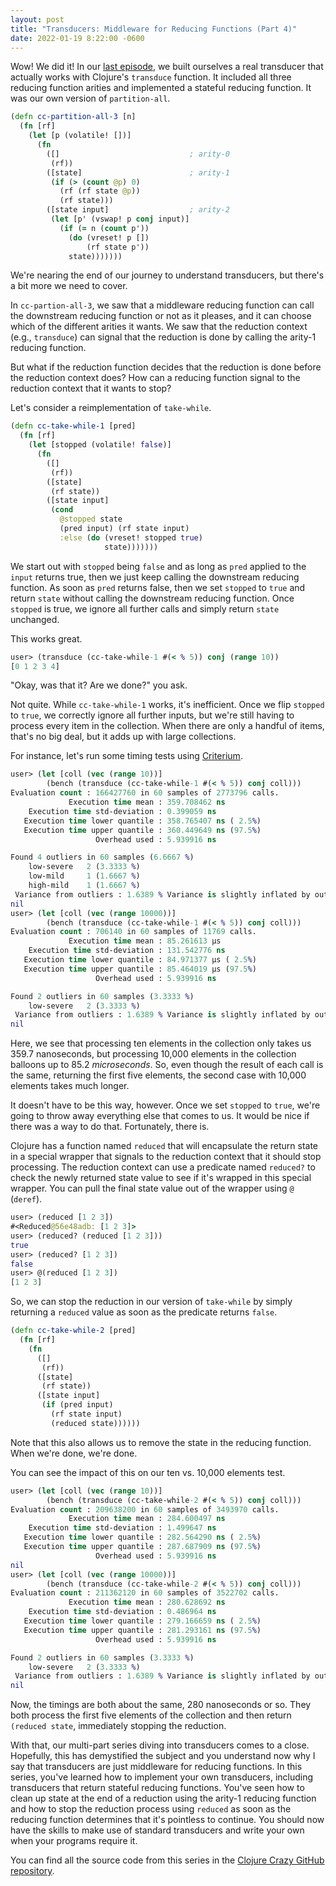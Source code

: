 ```yaml
---
layout: post
title: "Transducers: Middleware for Reducing Functions (Part 4)"
date: 2022-01-19 8:22:00 -0600
---
```


Wow! We did it! In our [last episode](/clojurecrazy/2022/01/18/transducers-middleware-for-reducing-functions-part-3.html), we built ourselves a real
transducer that actually works with Clojure's `transduce` function. It
included all three reducing function arities and implemented a
stateful reducing function. It was our own version of `partition-all`.

```clojure
(defn cc-partition-all-3 [n]
  (fn [rf]
    (let [p (volatile! [])]
      (fn
        ([]                             ; arity-0
         (rf))
        ([state]                        ; arity-1
         (if (> (count @p) 0)
           (rf (rf state @p))
           (rf state)))
        ([state input]                  ; arity-2
         (let [p' (vswap! p conj input)]
           (if (= n (count p'))
             (do (vreset! p [])
                 (rf state p'))
             state)))))))
```

We're nearing the end of our journey to understand transducers, but
there's a bit more we need to cover.

In `cc-partion-all-3`, we saw that a middleware reducing function can
call the downstream reducing function or not as it pleases, and it can
choose which of the different arities it wants. We saw that the
reduction context (e.g., `transduce`) can signal that the reduction is
done by calling the arity-1 reducing function.

But what if the reduction function decides that the reduction is done
before the reduction context does? How can a reducing function
signal to the reduction context that it wants to stop?

Let's consider a reimplementation of `take-while`.

```clojure
(defn cc-take-while-1 [pred]
  (fn [rf]
    (let [stopped (volatile! false)]
      (fn
        ([]
         (rf))
        ([state]
         (rf state))
        ([state input]
         (cond
           @stopped state
           (pred input) (rf state input)
           :else (do (vreset! stopped true)
                     state)))))))
```

We start out with `stopped` being `false` and as long as `pred`
applied to the `input` returns true, then we just keep calling the
downstream reducing function. As soon as `pred` returns false, then we
set `stopped` to `true` and return `state` without calling the
downstream reducing function. Once `stopped` is true, we ignore all
further calls and simply return `state` unchanged.

This works great.

```clojure
user> (transduce (cc-take-while-1 #(< % 5)) conj (range 10))
[0 1 2 3 4]
```

"Okay, was that it? Are we done?" you ask.

Not quite. While `cc-take-while-1` works, it's inefficient. Once we
flip `stopped` to `true`, we correctly ignore all further inputs, but
we're still having to process every item in the collection. When there
are only a handful of items, that's no big deal, but it adds up with
large collections.

For instance, let's run some timing tests using
[Criterium](https://github.com/hugoduncan/criterium).

```clojure
user> (let [coll (vec (range 10))]
        (bench (transduce (cc-take-while-1 #(< % 5)) conj coll)))
Evaluation count : 166427760 in 60 samples of 2773796 calls.
             Execution time mean : 359.708462 ns
    Execution time std-deviation : 0.399059 ns
   Execution time lower quantile : 358.765407 ns ( 2.5%)
   Execution time upper quantile : 360.449649 ns (97.5%)
                   Overhead used : 5.939916 ns

Found 4 outliers in 60 samples (6.6667 %)
	low-severe	 2 (3.3333 %)
	low-mild	 1 (1.6667 %)
	high-mild	 1 (1.6667 %)
 Variance from outliers : 1.6389 % Variance is slightly inflated by outliers
nil
user> (let [coll (vec (range 10000))]
        (bench (transduce (cc-take-while-1 #(< % 5)) conj coll)))
Evaluation count : 706140 in 60 samples of 11769 calls.
             Execution time mean : 85.261613 µs
    Execution time std-deviation : 131.542776 ns
   Execution time lower quantile : 84.971377 µs ( 2.5%)
   Execution time upper quantile : 85.464019 µs (97.5%)
                   Overhead used : 5.939916 ns

Found 2 outliers in 60 samples (3.3333 %)
	low-severe	 2 (3.3333 %)
 Variance from outliers : 1.6389 % Variance is slightly inflated by outliers
nil
```

Here, we see that processing ten elements in the collection only takes
us 359.7 nanoseconds, but processing 10,000 elements in the
collection balloons up to 85.2 _microseconds_. So, even though the
result of each call is the same, returning the first five elements,
the second case with 10,000 elements takes much longer.

It doesn't have to be this way, however. Once we set `stopped` to
`true`, we're going to throw away everything else that comes to us. It
would be nice if there was a way to do that. Fortunately, there is.

Clojure has a function named `reduced` that will encapsulate the
return state in a special wrapper that signals to the reduction
context that it should stop processing. The reduction context can use
a predicate named `reduced?`  to check the newly returned state value
to see if it's wrapped in this special wrapper. You can pull the final
state value out of the wrapper using `@` (`deref`).

```clojure
user> (reduced [1 2 3])
#<Reduced@56e48adb: [1 2 3]>
user> (reduced? (reduced [1 2 3]))
true
user> (reduced? [1 2 3])
false
user> @(reduced [1 2 3])
[1 2 3]
```

So, we can stop the reduction in our version of `take-while` by simply
returning a `reduced` value as soon as the predicate returns `false`.

```clojure
(defn cc-take-while-2 [pred]
  (fn [rf]
    (fn
      ([]
       (rf))
      ([state]
       (rf state))
      ([state input]
       (if (pred input)
         (rf state input)
         (reduced state))))))
```

Note that this also allows us to remove the state in the reducing
function. When we're done, we're done.

You can see the impact of this on our ten vs. 10,000 elements test.

```clojure
user> (let [coll (vec (range 10))]
        (bench (transduce (cc-take-while-2 #(< % 5)) conj coll)))
Evaluation count : 209638200 in 60 samples of 3493970 calls.
             Execution time mean : 284.600497 ns
    Execution time std-deviation : 1.499647 ns
   Execution time lower quantile : 282.564290 ns ( 2.5%)
   Execution time upper quantile : 287.687909 ns (97.5%)
                   Overhead used : 5.939916 ns
nil
user> (let [coll (vec (range 10000))]
        (bench (transduce (cc-take-while-2 #(< % 5)) conj coll)))
Evaluation count : 211362120 in 60 samples of 3522702 calls.
             Execution time mean : 280.628692 ns
    Execution time std-deviation : 0.486964 ns
   Execution time lower quantile : 279.166659 ns ( 2.5%)
   Execution time upper quantile : 281.293161 ns (97.5%)
                   Overhead used : 5.939916 ns

Found 2 outliers in 60 samples (3.3333 %)
	low-severe	 2 (3.3333 %)
 Variance from outliers : 1.6389 % Variance is slightly inflated by outliers
nil
```

Now, the timings are both about the same, 280 nanoseconds or so. They
both process the first five elements of the collection and then return
`(reduced state`, immediately stopping the reduction.

With that, our multi-part series diving into transducers comes to a
close. Hopefully, this has demystified the subject and you understand
now why I say that transducers are just middleware for reducing
functions. In this series, you've learned how to implement your own
transducers, including transducers that return stateful reducing
functions. You've seen how to clean up state at the end of a reduction
using the arity-1 reducing function and how to stop the reduction
process using `reduced` as soon as the reducing function determines
that it's pointless to continue. You should now have the skills to
make use of standard transducers and write your own when your programs
require it.

You can find all the source code from this series in the
[Clojure Crazy GitHub repository](https://github.com/dgr/clojurecrazy/blob/4d8f4a1b25aac7dcfd7a90e0483fe5d405552a50/src/clojurecrazy/transducers.clj).
